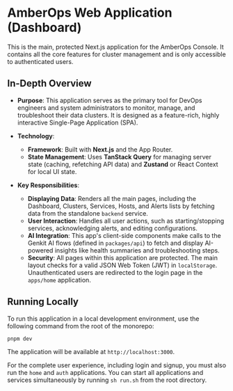 # AmberOps Web Application (Dashboard)

This is the main, protected Next.js application for the AmberOps Console. It contains all the core features for cluster management and is only accessible to authenticated users.

## In-Depth Overview

*   **Purpose**: This application serves as the primary tool for DevOps engineers and system administrators to monitor, manage, and troubleshoot their data clusters. It is designed as a feature-rich, highly interactive Single-Page Application (SPA).

*   **Technology**:
    *   **Framework**: Built with **Next.js** and the App Router.
    *   **State Management**: Uses **TanStack Query** for managing server state (caching, refetching API data) and **Zustand** or React Context for local UI state.

*   **Key Responsibilities**:
    *   **Displaying Data**: Renders all the main pages, including the Dashboard, Clusters, Services, Hosts, and Alerts lists by fetching data from the standalone `backend` service.
    *   **User Interaction**: Handles all user actions, such as starting/stopping services, acknowledging alerts, and editing configurations.
    *   **AI Integration**: This app's client-side components make calls to the Genkit AI flows (defined in `packages/api`) to fetch and display AI-powered insights like health summaries and troubleshooting steps.
    *   **Security**: All pages within this application are protected. The main layout checks for a valid JSON Web Token (JWT) in `localStorage`. Unauthenticated users are redirected to the login page in the `apps/home` application.

## Running Locally

To run this application in a local development environment, use the following command from the root of the monorepo:

```bash
pnpm dev
```

The application will be available at `http://localhost:3000`.

For the complete user experience, including login and signup, you must also run the `home` and `auth` applications. You can start all applications and services simultaneously by running `sh run.sh` from the root directory.
